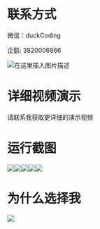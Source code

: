 # 联系方式

微信：duckCoding

企鹅: 3820006966

![在这里插入图片描述](http://upload.cxycsx.vip/91ab4bcb4f2c4c6db86365bb6d6e9c62.jpeg)

# 详细视频演示

请联系我获取更详细的演示视频

# 运行截图

![](http://www.bysj52.com/uploadfile/ueditor/image/202306/%E6%AF%95%E8%AE%BEssm425%E5%86%9C%E4%BA%A7%E5%93%81%E9%A2%84%E5%94%AE%E5%B9%B3%E5%8F%B0%E7%9A%84%E8%AE%BE%E8%AE%A1%E5%92%8C%E5%AE%9E%E7%8E%B0%E6%AF%95%E4%B8%9A%E8%AE%BE%E8%AE%A1/1.png)![](http://www.bysj52.com/uploadfile/ueditor/image/202306/%E6%AF%95%E8%AE%BEssm425%E5%86%9C%E4%BA%A7%E5%93%81%E9%A2%84%E5%94%AE%E5%B9%B3%E5%8F%B0%E7%9A%84%E8%AE%BE%E8%AE%A1%E5%92%8C%E5%AE%9E%E7%8E%B0%E6%AF%95%E4%B8%9A%E8%AE%BE%E8%AE%A1/4.png)![](http://www.bysj52.com/uploadfile/ueditor/image/202306/%E6%AF%95%E8%AE%BEssm425%E5%86%9C%E4%BA%A7%E5%93%81%E9%A2%84%E5%94%AE%E5%B9%B3%E5%8F%B0%E7%9A%84%E8%AE%BE%E8%AE%A1%E5%92%8C%E5%AE%9E%E7%8E%B0%E6%AF%95%E4%B8%9A%E8%AE%BE%E8%AE%A1/3.png)![](http://www.bysj52.com/uploadfile/ueditor/image/202306/%E6%AF%95%E8%AE%BEssm425%E5%86%9C%E4%BA%A7%E5%93%81%E9%A2%84%E5%94%AE%E5%B9%B3%E5%8F%B0%E7%9A%84%E8%AE%BE%E8%AE%A1%E5%92%8C%E5%AE%9E%E7%8E%B0%E6%AF%95%E4%B8%9A%E8%AE%BE%E8%AE%A1/2.png)![](http://www.bysj52.com/uploadfile/ueditor/image/202306/%E6%AF%95%E8%AE%BEssm425%E5%86%9C%E4%BA%A7%E5%93%81%E9%A2%84%E5%94%AE%E5%B9%B3%E5%8F%B0%E7%9A%84%E8%AE%BE%E8%AE%A1%E5%92%8C%E5%AE%9E%E7%8E%B0%E6%AF%95%E4%B8%9A%E8%AE%BE%E8%AE%A1/5.png)

# 为什么选择我

![](http://upload.cxycsx.vip/%E7%A8%8B%E5%BA%8F%E8%AE%BE%E8%AE%A1.png)


